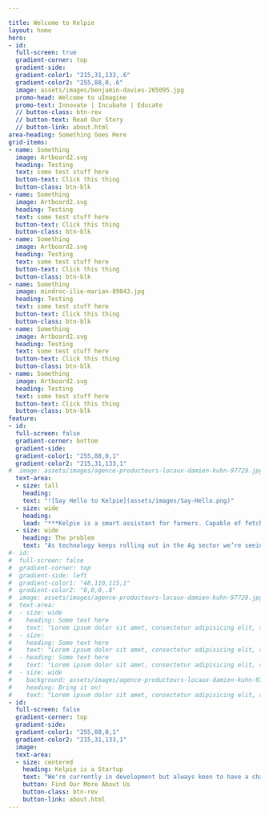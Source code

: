 ```yaml
---

title: Welcome to Kelpie
layout: home
hero:
- id:
  full-screen: true
  gradient-corner: top
  gradient-side:
  gradient-color1: "215,31,133,.6"
  gradient-color2: "255,88,0,.6"
  image: assets/images/benjamin-davies-265095.jpg
  promo-head: Welcome to uImagine
  promo-text: Innovate | Incubate | Educate
  // button-class: btn-rev
  // button-text: Read Our Story
  // button-link: about.html
area-heading: Something Goes Here
grid-items:
- name: Something
  image: Artboard2.svg
  heading: Testing
  text: some test stuff here
  button-text: Click this thing
  button-class: btn-blk
- name: Something
  image: Artboard2.svg
  heading: Testing
  text: some test stuff here
  button-text: Click this thing
  button-class: btn-blk
- name: Something
  image: Artboard2.svg
  heading: Testing
  text: some test stuff here
  button-text: Click this thing
  button-class: btn-blk
- name: Something
  image: mindroc-ilie-marian-89043.jpg
  heading: Testing
  text: some test stuff here
  button-text: Click this thing
  button-class: btn-blk
- name: Something
  image: Artboard2.svg
  heading: Testing
  text: some test stuff here
  button-text: Click this thing
  button-class: btn-blk
- name: Something
  image: Artboard2.svg
  heading: Testing
  text: some test stuff here
  button-text: Click this thing
  button-class: btn-blk
feature:
- id:   
  full-screen: false
  gradient-corner: bottom
  gradient-side:
  gradient-color1: "255,88,0,1"
  gradient-color2: "215,31,133,1"
#  image: assets/images/agence-producteurs-locaux-damien-kuhn-97729.jpg
  text-area:
  - size: tall
    heading:
    text: "![Say Hello to Kelpie](assets/images/Say-Hello.png)"
  - size: wide
    heading:
    lead: "***Kelpie is a smart assistant for farmers. Capable of fetching the data you need to run your property, Kelpie helps you get on with the job of managing your stock, crops, soil, finances and staff. Rather than download a plethora of apps to your phone Kelpie makes life simple by aggregating them all in one place.***"
  - size: wide
    heading: The problem
    text: "As technology keeps rolling out in the Ag sector we’re seeing 100s of Apps, Devices, Sensors and Services coming onto the market. Everyone of them is there to help, but running, maintaining and managing an ecosystem of apps is not anyone's cup of tea. That’s where Kelpie comes in. We aggregate systems, data, information, notifications and device controls into one simple to use app. By connecting multiple systems we can make managing new technology easier. You can create Commands for Kelpie to complete tasks with you, fetch information, notify family and staff, and control your digital equipment."
#- id:   
#  full-screen: false
#  gradient-corner: top
#  gradient-side: left
#  gradient-color1: "48,110,115,1"
#  gradient-color2: "0,0,0,.8"
#  image: assets/images/agence-producteurs-locaux-damien-kuhn-97729.jpg
#  text-area:
#  - size: wide
#    heading: Some text here
#    text: "Lorem ipsum dolor sit amet, consectetur adipisicing elit, sed do eiusmod tempor incididunt ut labore et dolore magna aliqua. Ut enim ad minim veniam, quis nostrud exercitation ullamco laboris nisi ut aliquip ex ea commodo consequat. Duis aute irure dolor in reprehenderit in voluptate velit esse cillum dolore eu fugiat nulla pariatur. Excepteur sint occaecat cupidatat non proident, sunt in culpa qui officia deserunt mollit anim id est laborum."
#  - size:
#    heading: Some text here
#    text: "Lorem ipsum dolor sit amet, consectetur adipisicing elit, sed do eiusmod tempor incididunt ut labore et dolore magna aliqua. Ut enim ad minim veniam, quis nostrud exercitation ullamco laboris nisi ut aliquip ex ea commodo consequat. Duis aute irure dolor in reprehenderit in voluptate velit esse cillum dolore eu fugiat nulla pariatur. Excepteur sint occaecat cupidatat non proident, sunt in culpa qui officia deserunt mollit anim id est laborum."
#  - heading: Some text here
#    text: "Lorem ipsum dolor sit amet, consectetur adipisicing elit, sed do eiusmod tempor incididunt ut labore et dolore magna aliqua. Ut enim ad minim veniam, quis nostrud exercitation ullamco laboris nisi ut aliquip ex ea commodo consequat. Duis aute irure dolor in reprehenderit in voluptate velit esse cillum dolore eu fugiat nulla pariatur. Excepteur sint occaecat cupidatat non proident, sunt in culpa qui officia deserunt mollit anim id est laborum."
#  - size: wide
#    background: assets/images/agence-producteurs-locaux-damien-kuhn-97729.jpg
#    heading: Bring it on!
#    text: "Lorem ipsum dolor sit amet, consectetur adipisicing elit, sed do eiusmod tempor incididunt ut labore et dolore magna aliqua. Ut enim ad minim veniam, quis nostrud exercitation ullamco laboris nisi ut aliquip ex ea commodo consequat. Duis aute irure dolor in reprehenderit in voluptate velit esse cillum dolore eu fugiat nulla pariatur. Excepteur sint occaecat cupidatat non proident, sunt in culpa qui officia deserunt mollit anim id est laborum."
- id:
  full-screen: false
  gradient-corner: top
  gradient-side:
  gradient-color1: "255,88,0,1"
  gradient-color2: "215,31,133,1"
  image:
  text-area:
  - size: centered
    heading: Kelpie is a Startup
    text: "We're currently in development but always keen to have a chat and discuss the future. Feel free to get in touch with us, we'd love to pitch our idea and discuss AgTech in general. We love to consult on projects too - so if you're looking for some technical expertise let us know!"
    button: Find Our More About Us
    button-class: btn-rev
    button-link: about.html
---
```

